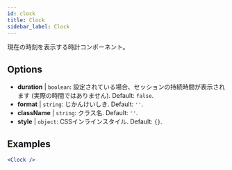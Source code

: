 ```yaml
---
id: clock
title: Clock
sidebar_label: Clock
---
```


現在の時刻を表示する時計コンポーネント。

## Options

* __duration__ | `boolean`: 設定されている場合、セッションの持続時間が表示されます (実際の時間ではありません). Default: `false`.
* __format__ | `string`: じかんけいしき. Default: `''`.
* __className__ | `string`: クラス名. Default: `''`.
* __style__ | `object`: CSSインラインスタイル. Default: `{}`.


## Examples

```jsx live
<Clock />
```

